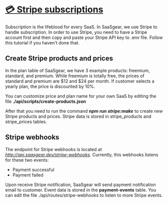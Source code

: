 # [:credit_card: Stripe subscriptions](https://github.com/nguyenguanghuy/SaaS_App/docs/stripe.md)
Subscription is the lifeblood for every SaaS. In SaaSgear, we use Stripe to handle subscription. In order to use Stripe, you need to have a Stripe account first and then copy and paste your Stripe API key to .env file. Follow this tutorial if you haven't done that.

## Create Stripe products and prices

In the plan table of SaaSgear, we have 3 example products: freemium, standard, and premium. While freemium is totally free, the prices of standard and premium are $12 and $24 per month. If customer selects a yearly plan, the price is discounted by 10%.

You can customize price and plan name for your own SaaS by editing the file **./api/scripts/create-products.json**

After that you need to run the command ***npm run stripe:make*** to create new Stripe products and prices. Stripe data is stored in stripe_products and stripe_prices tables.

## Stripe webhooks

The endpoint for Stripe webhooks is located at *http://api.saasgear.dev/stripe-webhooks*. Currently, this webhooks listens for these two events:

- Payment successful
- Payment failed

Upon receive Stripe notification, SaaSgear will send payment notification email to customer. Event data is stored in the **payment-events** table. You can edit the file ./api/routes/stripe-webhooks to listen to more Stripe events.
